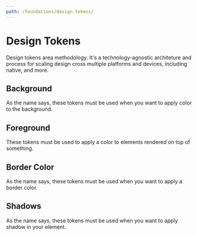 ```yaml
---
path: /foundations/design-tokens/
---
```


# Design Tokens

Design tokens area methodology. It's a technology-agnostic architeture and process for scaling design cross multiple platforms and devices, including native, and more.

## Background

As the name says, these tokens must be used when you want to apply color to the background.

<tokenstable type="background"></tokenstable>

## Foreground

These tokens must be used to apply a color to elements rendered on top of something.

<tokenstable type="foreground"></tokenstable>

## Border Color

As the name says, these tokens must be used when you want to apply a border color.

<tokenstable type="borderColor"></tokenstable>

## Shadows

As the name says, these tokens must be used when you want to apply shadow in your element.

<tokenstable type="shadows"></tokenstable>
